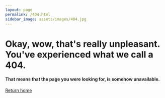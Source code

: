 ```yaml
---
layout: page
permalink: /404.html
sidebar_image: assets/images/404.jpg
---
```


# Okay, wow, that's really unpleasant. You've experienced what we call a 404.

#### That means that the page you were looking for, is somehow unavailable.

[Return home](index.html)
